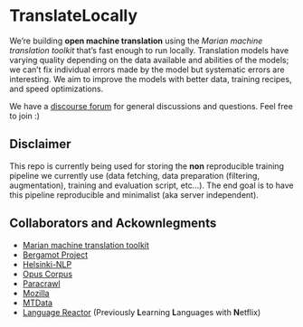 # TranslateLocally

We’re building **open machine translation** using the *Marian machine translation toolkit* that’s fast enough to run locally. Translation models have varying quality depending on the data available and abilities of the models; we can’t fix individual errors made by the model but systematic errors are interesting. We aim to improve the models with better data, training recipes, and speed optimizations.

We have a [discourse forum](https://discourse.translatelocally.com/) for general discussions and questions. Feel free to join :)

## Disclaimer
This repo is currently being used for storing the **non** reproducible training pipeline we currently use (data fetching, data preparation (filtering, augmentation), training and evaluation script, etc...). The end goal is to have this pipeline reproducible and minimalist (aka server independent).


## Collaborators and Ackownlegments
- [Marian machine translation toolkit](https://marian-nmt.github.io/)
- [Bergamot Project](https://browser.mt/)
- [Helsinki-NLP](https://github.com/Helsinki-NLP)
- [Opus Corpus](https://opus.nlpl.eu/)
- [Paracrawl](https://paracrawl.eu/)
- [Mozilla](https://www.mozilla.org/en-US/)
- [MTData](https://github.com/thammegowda/mtdata)
- [Language Reactor](https://www.languagereactor.com/) (Previously **L**earning **L**anguages with **N**etflix)